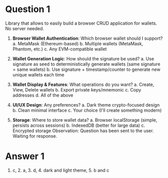 # Question 1

Library that allows to easily build a browser CRUD application for wallets. No server needed.

1. **Browser Wallet Authentication**: Which browser wallet should I support?
   a. MetaMask (Ethereum-based)
   b. Multiple wallets (MetaMask, Phantom, etc.)
   c. Any EVM-compatible wallet

2. **Wallet Generation Logic**: How should the signature be used?
   a. Use signature as seed to deterministically generate wallets (same signature = same wallets)
   b. Use signature + timestamp/counter to generate new unique wallets each time

3. **Wallet Display & Features**: What operations do you want?
   a. Create, View, Delete wallets
   b. Export private keys/mnemonic
   c. Copy addresses
   d. All of the above

4. **UI/UX Design**: Any preferences?
   a. Dark theme crypto-focused design
   b. Clean minimal interface
   c. Your choice (I'll create something modern)

5. **Storage**: Where to store wallet data?
   a. Browser localStorage (simple, persists across sessions)
   b. IndexedDB (better for large data)
   c. Encrypted storage
Observation: Question has been sent to the user. Waiting for response.

# Answer 1
1. c, 2. a, 3. d, 4. dark and light theme, 5. b and c